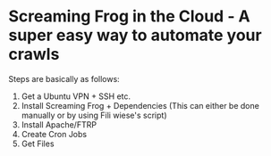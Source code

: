 
# Screaming Frog in the Cloud - A super easy way to automate your crawls

Steps are basically as follows:

1. Get a Ubuntu VPN + SSH etc.
2. Install Screaming Frog + Dependencies (This can either be done manually or by using Fili wiese's script)
3. Install Apache/FTRP 
4. Create Cron Jobs
5. Get Files
